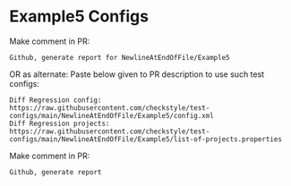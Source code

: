 # Example5 Configs
Make comment in PR:
```
Github, generate report for NewlineAtEndOfFile/Example5
```
OR as alternate:
Paste below given to PR description to use such test configs:
```
Diff Regression config: https://raw.githubusercontent.com/checkstyle/test-configs/main/NewlineAtEndOfFile/Example5/config.xml
Diff Regression projects: https://raw.githubusercontent.com/checkstyle/test-configs/main/NewlineAtEndOfFile/Example5/list-of-projects.properties
```
Make comment in PR:
```
Github, generate report
```

